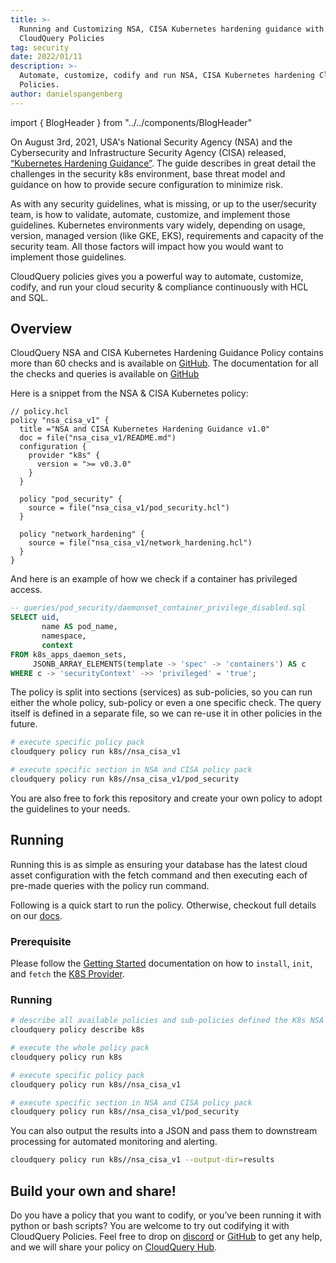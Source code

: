 ```yaml
---
title: >-
  Running and Customizing NSA, CISA Kubernetes hardening guidance with
  CloudQuery Policies
tag: security
date: 2022/01/11
description: >-
  Automate, customize, codify and run NSA, CISA Kubernetes hardening CloudQuery
  Policies.
author: danielspangenberg
---
```


import { BlogHeader } from "../../components/BlogHeader"

<BlogHeader/>

On August 3rd, 2021, USA's National Security Agency (NSA) and the Cybersecurity and Infrastructure Security Agency (CISA) released, [“Kubernetes Hardening Guidance”](https://media.defense.gov/2022/Aug/29/2003066362/-1/-1/0/CTR_KUBERNETES_HARDENING_GUIDANCE_1.2_20220829.PDF). The guide describes in great detail the challenges in the security k8s environment, base threat model and guidance on how to provide secure configuration to minimize risk.

As with any security guidelines, what is missing, or up to the user/security team, is how to validate, automate, customize, and implement those guidelines. Kubernetes environments vary widely, depending on usage, version, managed version (like GKE, EKS), requirements and capacity of the security team. All those factors will impact how you would want to implement those guidelines.

CloudQuery policies gives you a powerful way to automate, customize, codify, and run your cloud security & compliance continuously with HCL and SQL.

## Overview

CloudQuery NSA and CISA Kubernetes Hardening Guidance Policy contains more than 60 checks and is available on [GitHub](https://github.com/cloudquery-policies/k8s/tree/main/nsa_cisa_v1). The documentation for all the checks and queries is available on [GitHub](https://github.com/cloudquery/cq-provider-k8s/tree/main/policies)

Here is a snippet from the NSA & CISA Kubernetes policy:

```hcl
// policy.hcl
policy "nsa_cisa_v1" {
  title ="NSA and CISA Kubernetes Hardening Guidance v1.0"
  doc = file("nsa_cisa_v1/README.md")
  configuration {
    provider "k8s" {
      version = ">= v0.3.0"
    }
  }

  policy "pod_security" {
    source = file("nsa_cisa_v1/pod_security.hcl")
  }

  policy "network_hardening" {
    source = file("nsa_cisa_v1/network_hardening.hcl")
  }
}
```

And here is an example of how we check if a container has privileged access.

```sql
-- queries/pod_security/daemonset_container_privilege_disabled.sql
SELECT uid,
       name AS pod_name,
       namespace,
       context
FROM k8s_apps_daemon_sets,
     JSONB_ARRAY_ELEMENTS(template -> 'spec' -> 'containers') AS c
WHERE c -> 'securityContext' ->> 'privileged' = 'true';
```

The policy is split into sections (services) as sub-policies, so you can run either the whole policy, sub-policy or even a one specific check. The query itself is defined in a separate file, so we can re-use it in other policies in the future.

```bash
# execute specific policy pack
cloudquery policy run k8s//nsa_cisa_v1

# execute specific section in NSA and CISA policy pack
cloudquery policy run k8s//nsa_cisa_v1/pod_security
```

You are also free to fork this repository and create your own policy to adopt the guidelines to your needs.

## Running

Running this is as simple as ensuring your database has the latest cloud asset configuration with the fetch command and then executing each of pre-made queries with the policy run command.

Following is a quick start to run the policy. Otherwise, checkout full details on our [docs](/docs/policies).

### Prerequisite

Please follow the [Getting Started](https://www.cloudquery.io/docs/getting-started/getting-started-with-aws) documentation on how to `install`, `init`, and `fetch` the [K8S Provider](/plugins/k8s).

### Running

```bash
# describe all available policies and sub-policies defined the K8s NSA and CISA Kubernetes Hardening Guidance
cloudquery policy describe k8s

# execute the whole policy pack
cloudquery policy run k8s

# execute specific policy pack
cloudquery policy run k8s//nsa_cisa_v1

# execute specific section in NSA and CISA policy pack
cloudquery policy run k8s//nsa_cisa_v1/pod_security
```

You can also output the results into a JSON and pass them to downstream processing for automated monitoring and alerting.

```bash
cloudquery policy run k8s//nsa_cisa_v1 --output-dir=results
```

## Build your own and share!

Do you have a policy that you want to codify, or you’ve been running it with python or bash scripts? You are welcome to try out codifying it with CloudQuery Policies. Feel free to drop on [discord](https://www.cloudquery.io/discord) or [GitHub](https://github.com/cloudquery) to get any help, and we will share your policy on [CloudQuery Hub](https://hub.cloudquery.io/).
